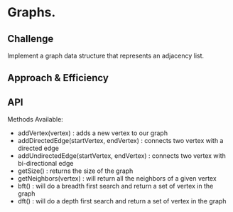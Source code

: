 # Graphs.

<!-- Short summary or background information -->

## Challenge

<!-- Description of the challenge -->

Implement a graph data structure that represents an adjacency list.

## Approach & Efficiency

<!-- What approach did you take? Why? What is the Big O space/time for this approach? -->

## API

<!-- Description of each method publicly available in your Graph -->

Methods Available:

- addVertex(vertex) : adds a new vertex to our graph
- addDirectedEdge(startVertex, endVertex) : connects two vertex with a directed edge
- addUndirectedEdge(startVertex, endVertex) : connects two vertex with bi-directional edge
- getSize() : returns the size of the graph
- getNeighbors(vertex) : will return all the neighbors of a given vertex
- bft() : will do a breadth first search and return a set of vertex in the graph
- dft() : will do a depth first search and return a set of vertex in the graph
